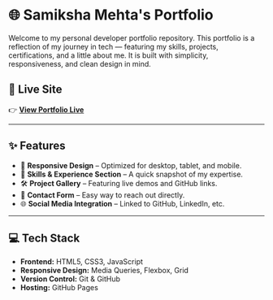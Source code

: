 # 🌐 Samiksha Mehta's Portfolio

Welcome to my personal developer portfolio repository. This portfolio is a reflection of my journey in tech — featuring my skills, projects, certifications, and a little about me. It is built with simplicity, responsiveness, and clean design in mind.

## 🔗 Live Site

👉 **[View Portfolio Live](https://samiksha-data-impact-site.lovable.app/)**

---

## ✨ Features

- 📱 **Responsive Design** – Optimized for desktop, tablet, and mobile.
- 🧠 **Skills & Experience Section** – A quick snapshot of my expertise.
- 🛠️ **Project Gallery** – Featuring live demos and GitHub links.
- 💬 **Contact Form** – Easy way to reach out directly.
- 🌐 **Social Media Integration** – Linked to GitHub, LinkedIn, etc.

---

## 💻 Tech Stack

- **Frontend:** HTML5, CSS3, JavaScript
- **Responsive Design:** Media Queries, Flexbox, Grid
- **Version Control:** Git & GitHub
- **Hosting:** GitHub Pages


